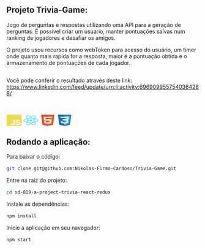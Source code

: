 ## Projeto Trivia-Game:


Jogo de perguntas e respostas utilizando uma API para a geração de perguntas. É possivel criar um usuario, manter pontuações salvas num ranking de jogadores e desafiar os amigos.

O projeto usou recursos como webToken para acesso do usuário, um timer onde quanto mais rapida for a resposta, maior é a pontuação obtida e o armazenamento de pontuações de cada jogador.

##
 
Você pode conferir o resultado através deste link: https://www.linkedin.com/feed/update/urn:li:activity:6969099557540364288/

##

<div style="display: inline_block"><br>
  <img align="center" alt="Niko-Js" height="30" width="40" src="https://raw.githubusercontent.com/devicons/devicon/master/icons/javascript/javascript-plain.svg">
  <img align="center" alt="Niko-React" height="30" width="40" src="https://raw.githubusercontent.com/devicons/devicon/master/icons/react/react-original.svg">
  <img align="center" alt="Niko-HTML" height="30" width="40" src="https://raw.githubusercontent.com/devicons/devicon/master/icons/html5/html5-original.svg">
  <img align="center" alt="Niko-CSS" height="30" width="40" src="https://raw.githubusercontent.com/devicons/devicon/master/icons/css3/css3-original.svg">
</div>

##

## Rodando a aplicação:


Para baixar o código:

```bash
git clone git@github.com:Nikolas-Firmo-Cardoso/Trivia-Game.git
```

Entre na raiz do projeto:

```bash
cd sd-019-a-project-trivia-react-redux
```

Instale as dependências:

```bash
npm install
```

Inicie a aplicação em seu navegador:

```bash
npm start
```

